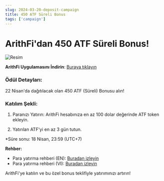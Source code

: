 ```yaml
---
slug: 2024-03-20-deposit-campaign
title: 450 ATF Süreli Bonus
tags: ['campaign']
---
```


# ArithFi'dan 450 ATF Süreli Bonus!

![Resim](https://nftstorage.link/ipfs/bafybeidbutmif7p45p6oiifrqnxfqqj7l6vst3vwudwkwh7qpafmnrm76q)

**ArithFi Uygulamasını İndirin**: [Buraya tıklayın](https://arithfi.com/download.html?code=web)

### Ödül Detayları:

22 Nisan'da dağıtılacak olan 450 ATF (Süreli) Bonusu alın!

### Katılım Şekli:

1. Paranızı Yatırın: ArithFi hesabınıza en az 100 dolar değerinde ATF token ekleyin.

2. Yatırılan ATF'yi en az 3 gün tutun.

*Süre sonu: 18 Nisan, 23:59 (UTC+7)

**Rehber:**

- Para yatırma rehberi (EN): [Buradan izleyin](https://www.youtube.com/watch?v=Mcr1bTsPTK4)  
- Para yatırma rehberi (VI): [Buradan izleyin](https://t.me/ArithFiVietnamese/26)

ArithFi'ye katılın ve bu özel bonus teklifiyle yatırımınızı artırın!
